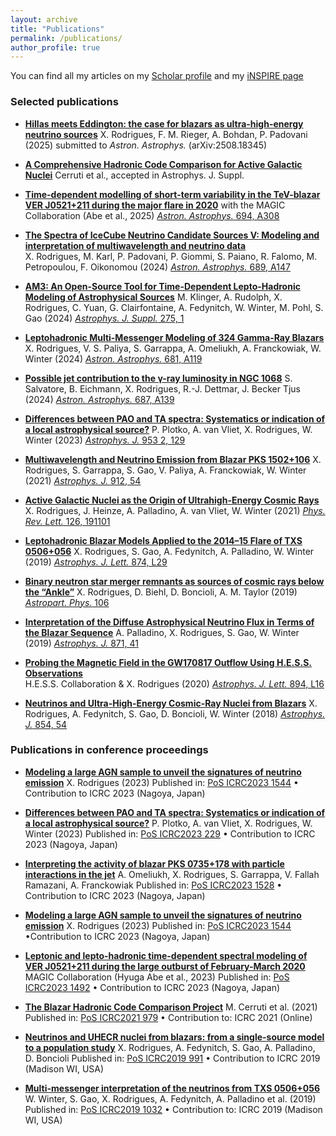 ```yaml
---
layout: archive
title: "Publications"
permalink: /publications/
author_profile: true
---
```


You can find all my articles on my [Scholar profile](https://scholar.google.com/citations?user=_au_HbkAAAAJ&hl=en) and my [iNSPIRE page](https://inspirehep.net/authors/1730721?ui-citation-summary=true)

### Selected publications 

- [**Hillas meets Eddington: the case for blazars as ultra-high-energy neutrino sources**](https://arxiv.org/pdf/2508.18345)
  X. Rodrigues, F. M. Rieger, A. Bohdan, P. Padovani (2025)
  submitted to *Astron. Astrophys.* (arXiv:2508.18345)

- [**A Comprehensive Hadronic Code Comparison for Active Galactic Nuclei**](https://arxiv.org/pdf/2411.14218)
  Cerruti et al., accepted in Astrophys. J. Suppl.

- [**Time-dependent modelling of short-term variability in the TeV-blazar VER J0521+211 during the major flare in 2020**](https://arxiv.org/pdf/2412.15836)
  with the MAGIC Collaboration (Abe et al., 2025) [*Astron. Astrophys.* 694, A308](https://doi.org/10.1051/0004-6361/202451378)
  
- [**The Spectra of IceCube Neutrino Candidate Sources V: Modeling and interpretation of multiwavelength and neutrino data**](https://arxiv.org/pdf/2406.06667)  
  X. Rodrigues, M. Karl, P. Padovani, P. Giommi, S. Paiano, R. Falomo, M. Petropoulou, F. Oikonomou (2024)
  [*Astron. Astrophys.* 689, A147](https://www.aanda.org/articles/aa/full_html/2024/09/aa50592-24/aa50592-24.html)

- [**AM3: An Open-Source Tool for Time-Dependent Lepto-Hadronic Modeling of Astrophysical Sources**](https://arxiv.org/pdf/2312.13371)
  M. Klinger, A. Rudolph, X. Rodrigues, C. Yuan, G. Clairfontaine, A. Fedynitch, W. Winter, M. Pohl, S. Gao (2024)
  [*Astrophys. J. Suppl.* 275, 1](https://iopscience.iop.org/article/10.3847/1538-4365/ad725c)

- [**Leptohadronic Multi-Messenger Modeling of 324 Gamma-Ray Blazars**]()
  X. Rodrigues, V. S. Paliya, S. Garrappa, A. Omeliukh, A. Franckowiak, W. Winter (2024)
  [*Astron. Astrophys.* 681, A119](https://www.aanda.org/articles/aa/full_html/2024/01/aa47540-23/aa47540-23.html)

- [**Possible jet contribution to the γ-ray luminosity in NGC 1068**](https://arxiv.org/pdf/2310.20629)
  S. Salvatore, B. Eichmann, X. Rodrigues, R.-J. Dettmar, J. Becker Tjus (2024)
  [*Astron. Astrophys.* 687, A139](https://www.aanda.org/articles/aa/full_html/2024/07/aa48447-23/aa48447-23.html)

- [**Differences between PAO and TA spectra: Systematics or indication of a local astrophysical source?**](https://arxiv.org/pdf/2208.12274)
  P. Plotko, A. van Vliet, X. Rodrigues, W. Winter (2023)
  [*Astrophys. J.* 953 2, 129](https://doi.org/10.3847/1538-4357/acdf59) 

- [**Multiwavelength and Neutrino Emission from Blazar PKS 1502+106**](https://arxiv.org/pdf/2009.04026)
  X. Rodrigues, S. Garrappa, S. Gao, V. Paliya, A. Franckowiak, W. Winter (2021)
  [*Astrophys. J.* 912, 54](https://iopscience.iop.org/article/10.3847/1538-4357/abe87b)

- [**Active Galactic Nuclei as the Origin of Ultrahigh-Energy Cosmic Rays**](https://arxiv.org/pdf/2003.08392)  
  X. Rodrigues, J. Heinze, A. Palladino, A. van Vliet, W. Winter (2021)
  [*Phys. Rev. Lett.* 126, 191101](https://journals.aps.org/prl/abstract/10.1103/PhysRevLett.126.191101)

- [**Leptohadronic Blazar Models Applied to the 2014–15 Flare of TXS 0506+056**](https://arxiv.org/pdf/1812.05939)
  X. Rodrigues, S. Gao, A. Fedynitch, A. Palladino, W. Winter (2019)
  [*Astrophys. J. Lett.* 874, L29](https://iopscience.iop.org/article/10.3847/2041-8213/ab1267)

- [**Binary neutron star merger remnants as sources of cosmic rays below the “Ankle”**](https://arxiv.org/pdf/1806.01624)
  X. Rodrigues, D. Biehl, D. Boncioli, A. M. Taylor (2019)
  [*Astropart. Phys.* 106](https://inspirehep.net/files/7c1627977da6ac224201b6491d0d1c9c)
- [**Interpretation of the Diffuse Astrophysical Neutrino Flux in Terms of the Blazar Sequence**](https://arxiv.org/pdf/1806.04769)
  A. Palladino, X. Rodrigues, S. Gao, W. Winter (2019)
  [*Astrophys. J.* 871, 41](https://iopscience.iop.org/article/10.3847/1538-4357/aaf507)

- [**Probing the Magnetic Field in the GW170817 Outflow Using H.E.S.S. Observations**](https://arxiv.org/pdf/2004.10105)  
  H.E.S.S. Collaboration & X. Rodrigues (2020)
  [*Astrophys. J. Lett.* 894, L16](https://iopscience.iop.org/article/10.3847/2041-8213/ab8b59) 

- [**Neutrinos and Ultra-High-Energy Cosmic-Ray Nuclei from Blazars**](https://arxiv.org/pdf/1711.02091)
  X. Rodrigues, A. Fedynitch, S. Gao, D. Boncioli, W. Winter (2018)
  [*Astrophys. J.* 854, 54](https://iopscience.iop.org/article/10.3847/1538-4357/aaa7ee)
  

### Publications in conference proceedings

- [**Modeling a large AGN sample to unveil the signatures of neutrino emission**](https://inspirehep.net/files/a2340481f6681d2f3bab89678f782083)
X. Rodrigues (2023)
Published in: [PoS ICRC2023 1544](https://doi.org/10.22323/1.444.1544) • Contribution to ICRC 2023 (Nagoya, Japan)

- [**Differences between PAO and TA spectra: Systematics or indication of a local astrophysical source?**](https://inspirehep.net/files/975e38b0e31d283a0c920d9657b7aa6d)
P. Plotko, A. van Vliet, X. Rodrigues, W. Winter (2023)
Published in: [PoS ICRC2023 229](https://doi.org/10.22323/1.444.0229) • Contribution to ICRC 2023 (Nagoya, Japan)

- [**Interpreting the activity of blazar PKS 0735+178 with particle interactions in the jet**](https://inspirehep.net/files/d60edaf7bca44f0ad109863a628aff46)
  A. Omeliukh, X. Rodrigues, S. Garrappa, V. Fallah Ramazani, A. Franckowiak
  Published in: [PoS ICRC2023 1528](https://doi.org/10.22323/1.444.1528) • Contribution to ICRC 2023 (Nagoya, Japan)

- [**Modeling a large AGN sample to unveil the signatures of neutrino emission**](https://inspirehep.net/files/a2340481f6681d2f3bab89678f782083)
X. Rodrigues (2023)
Published in: [PoS ICRC2023 1544](https://doi.org/10.22323/1.444.1544) •Contribution to ICRC 2023 (Nagoya, Japan)

- [**Leptonic and lepto-hadronic time-dependent spectral modeling of VER J0521+211 during the large outburst of February-March 2020**](https://inspirehep.net/files/254169f0443831d923a1a83c1acf31a1)
MAGIC Collaboration (Hyuga Abe et al., 2023)
Published in: [PoS ICRC2023 1492](https://doi.org/10.22323/1.444.1492) • Contribution to ICRC 2023 (Nagoya, Japan)

- [**The Blazar Hadronic Code Comparison Project**](https://arxiv.org/pdf/2107.06377)
M. Cerruti et al. (2021)
Published in: [PoS ICRC2021 979](https://doi.org/10.22323/1.395.0979) • Contribution to: ICRC 2021 (Online)

- [**Neutrinos and UHECR nuclei from blazars: from a single-source model to a population study**](https://inspirehep.net/files/ecb58c0d5f1952a9413af14f6d37c76a)
X. Rodrigues, A. Fedynitch, S. Gao, A. Palladino, D. Boncioli
Published in: [PoS ICRC2019 991](https://doi.org/10.22323/1.358.0991) • Contribution to ICRC 2019 (Madison WI, USA)

- [**Multi-messenger interpretation of the neutrinos from TXS 0506+056**](https://arxiv.org/pdf/1909.06289)
W. Winter, S. Gao, X. Rodrigues, A. Fedynitch, A. Palladino et al. (2019)
Published in: [PoS ICRC2019 1032](https://doi.org/10.22323/1.358.1032) • Contribution to: ICRC 2019 (Madison WI, USA)
  
